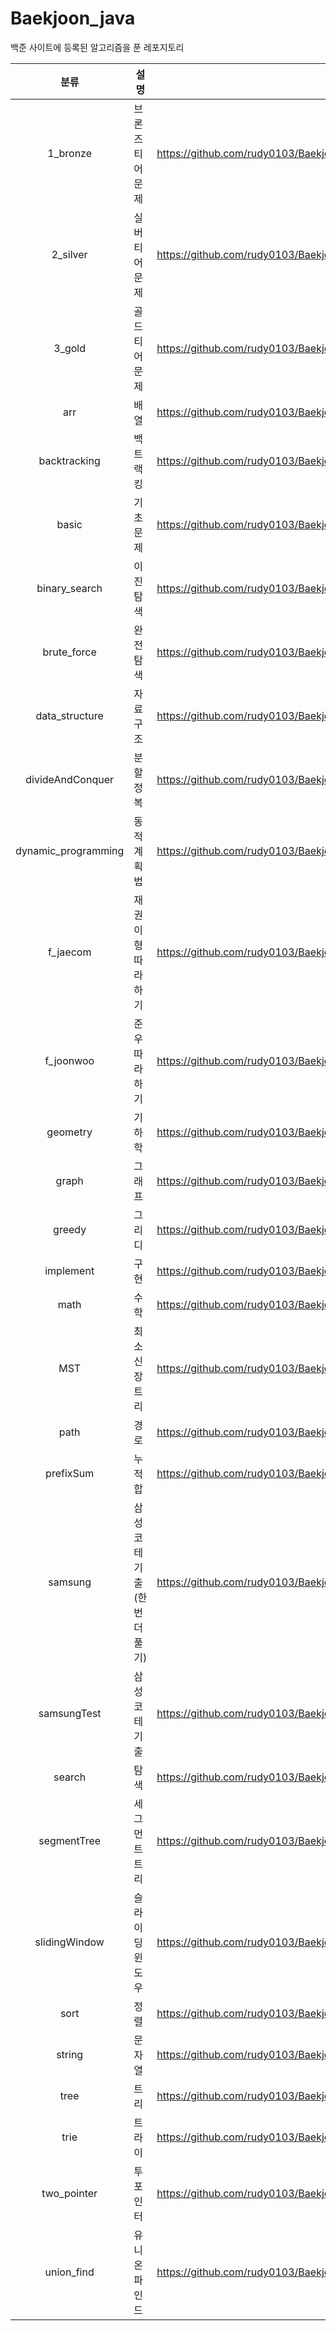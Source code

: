 # Baekjoon_java
백준 사이트에 등록된 알고리즘을 푼 레포지토리



|        분류         | 설명                       | 링크                                                         |
| :-----------------: | -------------------------- | ------------------------------------------------------------ |
|      1_bronze       | 브론즈 티어 문제           | https://github.com/rudy0103/Baekjoon_java/tree/master/1_bronze/src |
|      2_silver       | 실버 티어 문제             | https://github.com/rudy0103/Baekjoon_java/tree/master/2_silver/src |
|       3_gold        | 골드 티어 문제             | https://github.com/rudy0103/Baekjoon_java/tree/master/3_gold/src |
|         arr         | 배열                       | https://github.com/rudy0103/Baekjoon_java/tree/master/arr/src |
|    backtracking     | 백트랙킹                   | https://github.com/rudy0103/Baekjoon_java/tree/master/backtracking/src |
|        basic        | 기초문제                   | https://github.com/rudy0103/Baekjoon_java/tree/master/basic/src |
|    binary_search    | 이진탐색                   | https://github.com/rudy0103/Baekjoon_java/tree/master/binary_search/src |
|     brute_force     | 완전탐색                   | https://github.com/rudy0103/Baekjoon_java/tree/master/brute_force/src |
|   data_structure    | 자료구조                   | https://github.com/rudy0103/Baekjoon_java/tree/master/data_structure/src |
|  divideAndConquer   | 분할정복                   | https://github.com/rudy0103/Baekjoon_java/tree/master/divideAndConquer/src |
| dynamic_programming | 동적계획법                 | https://github.com/rudy0103/Baekjoon_java/tree/master/dynamic_programming/src |
|      f_jaecom       | 재권이형 따라하기          | https://github.com/rudy0103/Baekjoon_java/tree/master/f_jaecom/src |
|      f_joonwoo      | 준우 따라하기              | https://github.com/rudy0103/Baekjoon_java/tree/master/f_joonwoo/src |
|      geometry       | 기하학                     | https://github.com/rudy0103/Baekjoon_java/tree/master/geometry/src |
|        graph        | 그래프                     | https://github.com/rudy0103/Baekjoon_java/tree/master/graph/src |
|       greedy        | 그리디                     | https://github.com/rudy0103/Baekjoon_java/tree/master/greedy/src |
|      implement      | 구현                       | https://github.com/rudy0103/Baekjoon_java/tree/master/implement/src |
|        math         | 수학                       | https://github.com/rudy0103/Baekjoon_java/tree/master/math/src |
|         MST         | 최소신장트리               | https://github.com/rudy0103/Baekjoon_java/tree/master/MST    |
|        path         | 경로                       | https://github.com/rudy0103/Baekjoon_java/tree/master/path/src |
|      prefixSum      | 누적합                     | https://github.com/rudy0103/Baekjoon_java/tree/master/prefixSum/src |
|       samsung       | 삼성코테기출(한번 더 풀기) | https://github.com/rudy0103/Baekjoon_java/tree/master/samsung/src |
|     samsungTest     | 삼성코테기출               | https://github.com/rudy0103/Baekjoon_java/tree/master/samsungTest/src |
|       search        | 탐색                       | https://github.com/rudy0103/Baekjoon_java/tree/master/search/src |
|     segmentTree     | 세그먼트트리               | https://github.com/rudy0103/Baekjoon_java/tree/master/segmentTree/src |
|    slidingWindow    | 슬라이딩윈도우             | https://github.com/rudy0103/Baekjoon_java/tree/master/slidingWindow |
|        sort         | 정렬                       | https://github.com/rudy0103/Baekjoon_java/tree/master/sort/src |
|       string        | 문자열                     | https://github.com/rudy0103/Baekjoon_java/tree/master/string/src |
|        tree         | 트리                       | https://github.com/rudy0103/Baekjoon_java/tree/master/tree/src/b5639_%EC%9D%B4%EC%A7%84%EA%B2%80%EC%83%89%ED%8A%B8%EB%A6%AC |
|        trie         | 트라이                     | https://github.com/rudy0103/Baekjoon_java/tree/master/trie   |
|     two_pointer     | 투포인터                   | https://github.com/rudy0103/Baekjoon_java/tree/master/two_pointer/src |
|     union_find      | 유니온 파인드              | https://github.com/rudy0103/Baekjoon_java/tree/master/union_find/src |

